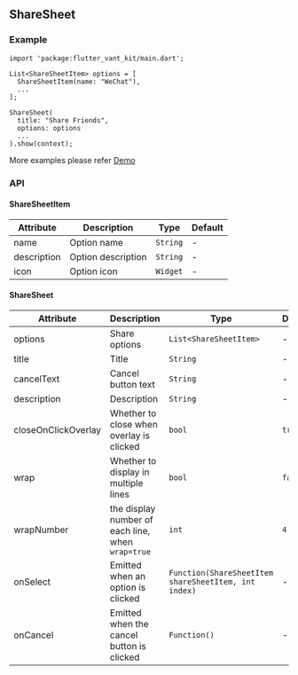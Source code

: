 ## ShareSheet

### Example

```
import 'package:flutter_vant_kit/main.dart';

List<ShareSheetItem> options = [
  ShareSheetItem(name: "WeChat"),
  ...
];

ShareSheet(
  title: "Share Friends",
  options: options
  ...
).show(context);
```

More examples please refer [Demo](https://github.com/benjaken/flutter_vant_kit/blob/master/example/lib/routes/demoShareSheet.dart)

### API

#### ShareSheetItem

| Attribute | Description | Type  | Default |
| ------------ | ------------ | ------------ | ------------ |
| name | Option name | `String` | - |
| description | Option description | `String` | - |
| icon | Option icon | `Widget` | - |

#### ShareSheet

| Attribute | Description | Type  | Default |
| ------------ | ------------ | ------------ | ------------ |
| options | Share options | `List<ShareSheetItem>` | - |
| title | Title | `String` | - |
| cancelText | Cancel button text | `String` | - |
| description | Description | `String` | - |
| closeOnClickOverlay | Whether to close when overlay is clicked | `bool` | `true` |
| wrap | Whether to display in multiple lines | `bool` | `false` |
| wrapNumber | the display number of each line, when `wrap=true` | `int` | `4` |
| onSelect | Emitted when an option is clicked | `Function(ShareSheetItem shareSheetItem, int index)` | - |
| onCancel | Emitted when the cancel button is clicked | `Function()` | - |
